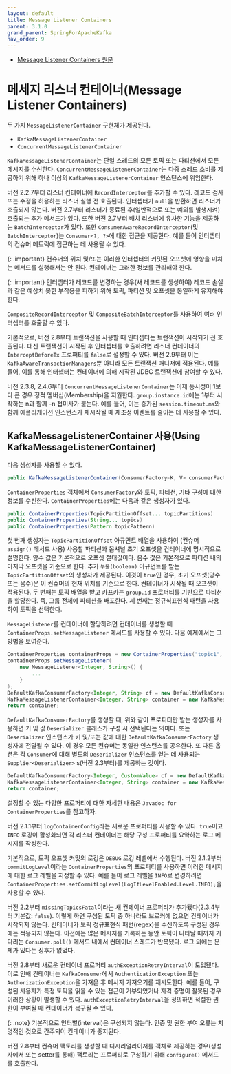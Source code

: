 ```yaml
---
layout: default
title: Message Listener Containers
parent: 3.1.0
grand_parent: SpringForApacheKafka
nav_order: 9
---
```


- [Message Listener Containers 원문](https://docs.spring.io/spring-kafka/reference/kafka/receiving-messages/message-listener-container.html)


# 메세지 리스너 컨테이너(Message Listener Containers)
두 가지 `MessageListenerContainer` 구현체가 제공된다.
- `KafkaMessageListenerContainer`
- `ConcurrentMessageListenerContainer`


`KafkaMessageListenerContainer`는 단일 스레드의 모든 토픽 또는 파티션에서 모든 메시지를 수신한다. `ConcurrentMessageListenerContainer`는 다중 스레드 소비를 제공하기 위해 하나 이상의 `KafkaMessageListenerContainer` 인스턴스에 위임한다.

버전 2.2.7부터 리스너 컨테이너에 `RecordInterceptor`를 추가할 수 있다. 레코드 검사 또는 수정을 허용하는 리스너 실행 전 호출된다. 인터셉터가 `null`을 반환하면 리스너가 호출되지 않는다. 버전 2.7부터 리스너가 종료된 후(일반적으로 또는 예외를 발생시켜) 호출되는 추가 메서드가 있다. 또한 버전 2.7부터 배치 리스너에 유사한 기능을 제공하는 `BatchInterceptor`가 있다. 또한 `ConsumerAwareRecordInterceptor`(및 `BatchInterceptor`)는 `Consumer<?, ?>`에 대한 접근을 제공한다. 예를 들어 인터셉터의 컨슈머 메트릭에 접근하는 데 사용될 수 있다.

{: .important}
컨슈머의 위치 및/또는 이러한 인터셉터의 커밋된 오프셋에 영향을 미치는 메서드를 실행해서는 안 된다. 컨테이너는 그러한 정보를 관리해야 한다.

{: .important}
인터셉터가 레코드를 변경하는 경우(새 레코드를 생성하여) 레코드 손실과 같은 예상치 못한 부작용을 피하기 위해 토픽, 파티션 및 오프셋을 동일하게 유지해야 한다.

`CompositeRecordInterceptor` 및 `CompositeBatchInterceptor`를 사용하여 여러 인터셉터를 호출할 수 있다.

기본적으로, 버전 2.8부터 트랜잭션을 사용할 때 인터셉터는 트랜잭션이 시작되기 전 호출된다. 대신 트랜잭션이 시작된 후 인터셉터를 호출하려면 리스너 컨테이너의 `InterceptBeforeTx` 프로퍼티를 `false`로 설정할 수 있다. 버전 2.9부터 이는 `KafkaAwareTransactionManagers`뿐 아니라 모든 트랜잭션 매니저에 적용된다. 예를 들어, 이를 통해 인터셉터는 컨테이너에 의해 시작된 JDBC 트랜잭션에 참여할 수 있다.

버전 2.3.8, 2.4.6부터 `ConcurrentMessageListenerContainer`는 이제 동시성이 1보다 큰 경우 정적 멤버십(Membership)을 지원한다. `group.instance.id`에는 1부터 시작하는 n과 함께 -n 접미사가 붙는다. 예를 들어, 이는 증가된 `session.timeout.ms`와 함께 애플리케이션 인스턴스가 재시작될 때 재조정 이벤트를 줄이는 데 사용할 수 있다.


## KafkaMessageListenerContainer 사용(Using KafkaMessageListenerContainer)
다음 생성자를 사용할 수 있다.

```java
public KafkaMessageListenerContainer(ConsumerFactory<K, V> consumerFactory, ContainerProperties containerProperties)
```

`ContainerProperties` 객체에서 `ConsumerFactory`와 토픽, 파티션, 기타 구성에 대한 정보를 수신한다. `ContainerProperties`에는 다음과 같은 생성자가 있다.

```java
public ContainerProperties(TopicPartitionOffset... topicPartitions)
public ContainerProperties(String... topics)
public ContainerProperties(Pattern topicPattern)
```

첫 번째 생성자는 `TopicPartitionOffset` 아규먼트 배열을 사용하여 (컨슈머 `assign()` 메서드 사용) 사용할 파티션과 옵셔널 초기 오프셋을 컨테이너에 명시적으로 설명한다. 양수 값은 기본적으로 오프셋 절대값이다. 음수 값은 기본적으로 파티션 내의 마지막 오프셋을 기준으로 한다. 추가 `부울(boolean)` 아규먼트를 받는 `TopicPartitionOffset`의 생성자가 제공된다. 이것이 `true`인 경우, 초기 오프셋(양수 또는 음수)은 이 컨슈머의 현재 위치를 기준으로 한다. 컨테이너가 시작될 때 오프셋이 적용된다. 두 번째는 토픽 배열을 받고 카프카는 `group.id` 프로퍼티를 기반으로 파티션을 할당한다. 즉, 그룹 전체에 파티션을 배포한다. 세 번째는 정규식표현식 패턴을 사용하여 토픽을 선택한다.

`MessageListener`를 컨테이너에 할당하려면 컨테이너를 생성할 때 `ContainerProps.setMessageListener` 메서드를 사용할 수 있다. 다음 예제에서는 그 방법을 보여준다.

```java
ContainerProperties containerProps = new ContainerProperties("topic1", "topic2");
containerProps.setMessageListener(
    new MessageListener<Integer, String>() {
        ...
    }
);
DefaultKafkaConsumerFactory<Integer, String> cf = new DefaultKafkaConsumerFactory<>(consumerProps());
KafkaMessageListenerContainer<Integer, String> container = new KafkaMessageListenerContainer<>(cf, containerProps);
return container;
```

`DefaultKafkaConsumerFactory`를 생성할 때, 위와 같이 프로퍼티만 받는 생성자를 사용하면 키 및 값 `Deserializer` 클래스가 구성 시 선택된다는 의미다. 또는 `Deserializer` 인스턴스가 키 및/또는 값에 대한 `DefaultKafkaConsumerFactory` 생성자에 전달될 수 있다. 이 경우 모든 컨슈머는 동일한 인스턴스를 공유한다. 또 다른 옵션은 각 `Consumer`에 대해 별도의 `Deserializer` 인스턴스를 얻는 데 사용되는 `Supplier<Deserializer>` s(버전 2.3부터)를 제공하는 것이다.

```java
DefaultKafkaConsumerFactory<Integer, CustomValue> cf = new DefaultKafkaConsumerFactory<>(consumerProps(), null, () -> new CustomValueDeserializer());
KafkaMessageListenerContainer<Integer, String> container = new KafkaMessageListenerContainer<>(cf, containerProps);
return container;
```

설정할 수 있는 다양한 프로퍼티에 대한 자세한 내용은 `Javadoc for ContainerProperties`를 참고하자.

버전 2.1.1부터 `logContainerConfig`라는 새로운 프로퍼티를 사용할 수 있다. `true`이고 `INFO` 로깅이 활성화되면 각 리스너 컨테이너는 해당 구성 프로퍼티를 요약하는 로그 메시지를 작성한다.


기본적으로, 토픽 오프셋 커밋의 로깅은 `DEBUG` 로깅 레벨에서 수행된다. 버전 2.1.2부터 `commitLogLevel`이라는 `ContainerProperties`의 프로퍼티를 사용하면 이러한 메시지에 대한 로그 레벨을 지정할 수 있다. 예를 들어 로그 레벨을 `INFO`로 변경하려면 `ContainerProperties.setCommitLogLevel(LogIfLevelEnabled.Level.INFO);`을 사용할 수 있다.

버전 2.2부터 `missingTopicsFatal`이라는 새 컨테이너 프로퍼티가 추가됐다(2.3.4부터 기본값: `false`). 이렇게 하면 구성된 토픽 중 하나라도 브로커에 없으면 컨테이너가 시작되지 않는다. 컨테이너가 토픽 정규표현식 패턴(regex)을 수신하도록 구성된 경우에는 적용되지 않는다. 이전에는 많은 메시지를 기록하는 동안 토픽이 나타날 때까지 기다리는 `Consumer.poll()` 메서드 내에서 컨테이너 스레드가 반복됐다. 로그 외에는 문제가 있다는 징후가 없었다.

버전 2.8부터 새로운 컨테이너 프로퍼티 `authExceptionRetryInterval`이 도입됐다. 이로 인해 컨테이너는 `KafkaConsumer`에서 `AuthenticationException` 또는 `AuthorizationException`을 가져온 후 메시지 가져오기를 재시도한다. 예를 들어, 구성된 사용자가 특정 토픽을 읽을 수 있는 접근이 거부되었거나 자격 증명이 잘못된 경우 이러한 상황이 발생할 수 있다. `authExceptionRetryInterval`을 정의하면 적절한 권한이 부여될 때 컨테이너가 복구될 수 있다.

{: .note}
기본적으로 인터벌(interval)은 구성되지 않는다. 인증 및 권한 부여 오류는 치명적인 것으로 간주되어 컨테이너가 중지된다.

버전 2.8부터 컨슈머 팩토리를 생성할 때 디시리얼라이저를 객체로 제공하는 경우(생성자에서 또는 setter를 통해) 팩토리는 프로퍼티로 구성하기 위해 `configure()` 메서드를 호출한다.
